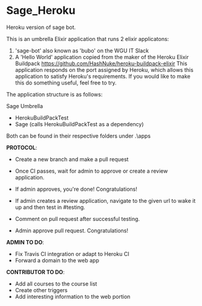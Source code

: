 # Sage_Heroku
Heroku version of sage bot.

This is an umbrella Elixir application that runs 2 elixir applicatons: 
  1. 'sage-bot' also known as 'bubo' on the WGU IT Slack
  2. A 'Hello World' application copied from the maker of the Heroku Elixir Buildpack https://github.com/HashNuke/heroku-buildpack-elixir       This application responds on the port assigned by Heroku, which allows this application to satisfy Heroku's requirements. If you           would like to make this do something useful, feel free to try.
  

The application structure is as follows:
  
  Sage Umbrella
   - HerokuBuildPackTest
   - Sage (calls HerokuBuildPackTest as a dependency)
    
Both can be found in their respective folders under .\apps

__PROTOCOL__:
  - Create a new branch and make a pull request
  - Once CI passes, wait for admin to approve or create a review application.
  
  - If admin approves, you're done! Congratulations!
  
  - If admin creates a review application, navigate to the given url to wake it up and then test in #testing.
  - Comment on pull request after successful testing.
  - Admin approve pull request. Congratulations!

__ADMIN TO DO__:
  - Fix Travis CI integration or adapt to Heroku CI
  - Forward a domain to the web app
  
__CONTRIBUTOR TO DO__:
  - Add all courses to the course list
  - Create other triggers
  - Add interesting information to the web portion
